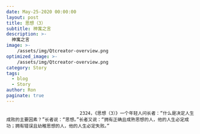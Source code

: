```yaml
---
date: May-25-2020 00:00:00
layout: post
title: 思想（3）
subtitle: 神寓之言
description: >-
  神寓之言
image: >-
    /assets/img/Qtcreator-overview.png
optimized_image: >-
    /assets/img/Qtcreator-overview.png
category: Story
tags:
  - blog
  - Story
author: Ron
paginate: true
---
```


							　　2324，《思想（3）》一个年轻人问长者：“什么是决定人生成败的主要因素？”长者说：“思想。”长者又说：“拥有正确且成熟思想的人，他的人生必定成功；拥有错误且幼稚思想的人，他的人生必定失败。”
							
							
						